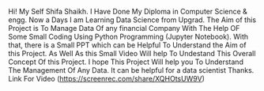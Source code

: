 Hi! My Self Shifa Shaikh.
I Have Done My Diploma in Computer Science & engg.
Now a Days I am Learning Data Science from Upgrad. 
The Aim of this Project is To Manage Data Of any financial Company With The Help OF Some Small Coding Using Python Programming (Jupyter Notebook).
With that, there is a Small PPT which can be Helpful To Understand the Aim of this Project.
As Well As this  Small Video Will help  To Undestand This Overall Concept Of this Project.
I hope This Project Will help you To Understand The Management Of Any Data.
It can be helpful for a data scientist 
Thanks.
Link For Video (https://screenrec.com/share/XQHOtsUW9V)
